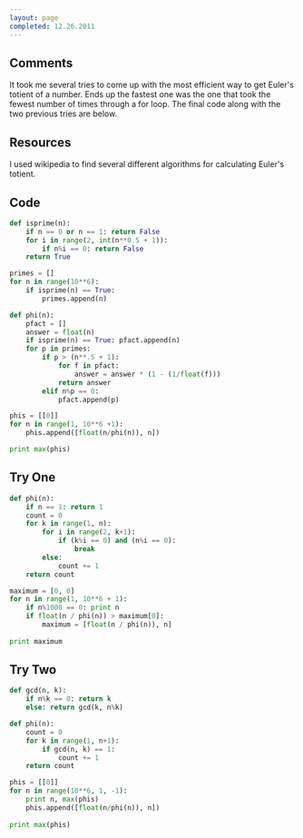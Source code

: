 ```yaml
---
layout: page
completed: 12.26.2011
---
```


## Comments

It took me several tries to come up with the most efficient way to get Euler's
totient of a number. Ends up the fastest one was the one that took the fewest
number of times through a for loop. The final code along with the two previous
tries are below.

## Resources

I used wikipedia to find several different algorithms for calculating Euler's
totient.

## Code

```python
def isprime(n):
	if n == 0 or n == 1: return False
	for i in range(2, int(n**0.5 + 1)):
		if n%i == 0: return False
	return True

primes = []
for n in range(10**6):
	if isprime(n) == True:
		primes.append(n)

def phi(n):
	pfact = []
	answer = float(n)
	if isprime(n) == True: pfact.append(n)
	for p in primes:
		if p > (n**.5 + 1):
			for f in pfact:
				answer = answer * (1 - (1/float(f)))
			return answer
		elif n%p == 0:
			pfact.append(p)

phis = [[0]]
for n in range(1, 10**6 +1):
	phis.append([float(n/phi(n)), n])

print max(phis)
```

## Try One

```python
def phi(n):
	if n == 1: return 1
	count = 0
	for k in range(1, n):
		for i in range(2, k+1):
			if (k%i == 0) and (n%i == 0):
				break
		else:
			count += 1
	return count

maximum = [0, 0]
for n in range(1, 10**6 + 1):
	if n%1000 == 0: print n
	if float(n / phi(n)) > maximum[0]:
		maximum = [float(n / phi(n)), n]
	
print maximum
```

## Try Two

```python
def gcd(n, k):
	if n%k == 0: return k
	else: return gcd(k, n%k)

def phi(n):
	count = 0
	for k in range(1, n+1):
		if gcd(n, k) == 1:
			count += 1
	return count

phis = [[0]]
for n in range(10**6, 1, -1):
	print n, max(phis)
	phis.append([float(n/phi(n)), n])
	
print max(phis)
```
